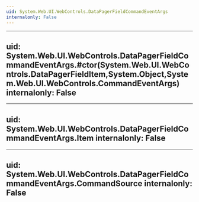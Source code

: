 ```yaml
---
uid: System.Web.UI.WebControls.DataPagerFieldCommandEventArgs
internalonly: False
---
```


---
uid: System.Web.UI.WebControls.DataPagerFieldCommandEventArgs.#ctor(System.Web.UI.WebControls.DataPagerFieldItem,System.Object,System.Web.UI.WebControls.CommandEventArgs)
internalonly: False
---

---
uid: System.Web.UI.WebControls.DataPagerFieldCommandEventArgs.Item
internalonly: False
---

---
uid: System.Web.UI.WebControls.DataPagerFieldCommandEventArgs.CommandSource
internalonly: False
---
